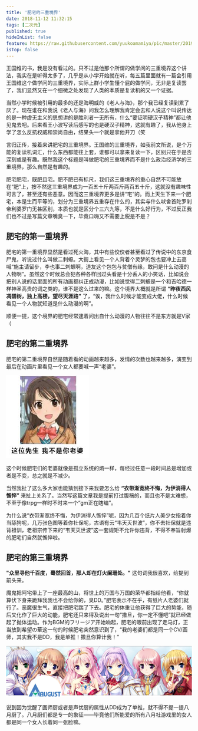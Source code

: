 ```yaml
---
title: '肥宅的三重境界'
date: 2018-11-12 11:32:15
tags: [二次元]
published: true
hideInList: false
feature: https://raw.githubusercontent.com/yuukoamamiya/pic/master/20190508114116.png
isTop: false
---
```


王国维的书，我是没有看过的。只不过是他那个所谓的做学问的三重境界这个讲法，我实在是听得太多了，几乎是从小学开始就在听，每五篇里面就有一篇会引用王国维这个做学问的三重境界，实际上群小学生懂个屁的做学问，无非是复读罢了，我们显然又在一个细微之处发现了人类的本质是复读机的又一个证据。

当然小学时候被引用的最多的还是海明威的《老人与海》，那个我已经复读到累了厌了。现在谁在和我说《老人与海》问我怎么理解我肯定会去和人说这个叫说传达的是一种虚无主义的思想讲的是胜利者一无所有，什么“要证明硬汉子精神”都让他见鬼去吧。后来看王小波写读后感写的也是硬汉子精神，这就有趣了，我从他身上学了怎么反抗权威和崇尚自由，结果头一个就是拿他开刀（笑

言归正传，接着来讲肥宅的三重境界。王国维的三重境界，如我前文所说，是个万能的复读机词汇，什么东西都能往上套，谁都可以拿来复读一下，区别只在于是否深刻或是有趣。既然我这个标题是叫做肥宅的三重境界而不是什么政治经济学的三重境界，那么自然是有趣的。

肥宅肥宅，既肥且宅。肥不肥已有标尺，我们这三重境界的重心自然不可能放在“肥”上，按不然这三重境界成为一百五十斤两百斤两百五十斤，这就没有趣味性可言了，甚至还有些恶意。因而这三重境界更多是讲“宅”的。而上天生下来一个肥宅，本是生而平等的，划分为三重境界五重存在什么的，其实与什么吠舍首陀罗刹帝利婆罗门无甚区别，本质也就是区分个三六九等，不是什么好行为，不过反正我们也不过是写篇文章嘴臭一下，毕竟口嗨又不需要上税是不是？

## 肥宅的第一重境界

肥宅的第一重境界显然是看过死火海，其中有些佼佼者甚至看过了传说中的东京食尸鬼，听说过什么叫做二刺螈。大街上看见一个人背着个灵梦的包也要冲上去高喊“施主请留步，李也事二刺螈啊，道友这个包包与贫僧有缘，敢问是什么动漫的人物啊”。虽然这个时候总会犯各种各样回过头看是十分丢人的小笑话，比如说会把别人说的话里面的所有动画都纠正成动漫，比如说觉得二刺螈是一个和吉哈德一样神圣高贵的词之类的，谁不是这么过来的嘛。这个境界大概就是所谓 **“昨夜西风凋碧树，独上高楼，望尽天涯路”** 了，“诶，我什么时候才能变成大佬，什么时候看见一个人物就知道是什么动漫的啊”。

顺便一提，这个境界的肥宅经常逮着问出自什么动漫的人物往往不是东方就是V家（

## 肥宅的第二重境界

肥宅的第二重境界自然是随着看的动画越来越多，发情的次数也越来越多，演变到最后在动画片里看见一个女人都要喊一声“老婆”。

![](https://raw.githubusercontent.com/yuukoamamiya/pic/master/20190508114110.png)

这个时候肥宅们的老婆就像是孤立系统的熵一样，每经过任意一段时间总是增加或者是不变，总之就是不减少。

当然我扯了这么多大家也能猜到接下来我要怎么给 **“衣带渐宽终不悔，为伊消得人憔悴”** 来扯上关系了。当然写这篇文章我是提前打过腹稿的，而且也不是太难想，不至于像trpg一样时不时来一个“gm正在瞎编”。

为什么说“衣带渐宽终不悔，为伊消得人憔悴”呢，因为几百个纸片人美少女指着你当舔狗呢，几万张色图等着你社保呢，古语有云“韦天灭世波”，你不去社保就是违背祖训，老祖宗传下来的“韦天灭世波”这一套规矩不允许你违背，不得不奉旨射爆的肥宅们自然就憔悴啦。

## 肥宅的第三重境界

**"众里寻他千百度，蓦然回首，那人却在灯火阑珊处。"** 这句词我很喜欢，给提到前头来。

魔鬼把阿宅带上了一座最高的山，将世上的万国与万国的荣华都指给他看，“你就算伏下身来跪拜我我也不会给你的，臭DD。”肥宅表示不在乎，有纸片人老婆们就行了。恶魔很生气，直接把肥宅踹了下去。肥宅的体重让他获得了巨大的势能，随后又化作了巨大的动能，肥宅还只来得及说出一句“撒旦，你一定不懂吧”就已经做起了抛体运动。作为BGM的フリージア开始响起，肥宅的眼前出现了走马灯，正当放到希望の華这一句的时候肥宅突然意识到了，“我的老婆们都是同一个CV/画师，其实我不是DD，我是单推！撒旦你算计我！”

![](https://raw.githubusercontent.com/yuukoamamiya/pic/master/20190508114116.png)

说到因为觉醒了画师厨或者是声优厨的属性从DD成为了单推，就不得不提一提八月厨了。八月厨们都是专一的象征——毕竟他们所能爱的所有八月社游戏里的女人都是同一个女人长着同一张脸嘛。